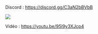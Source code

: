 Discord : https://discord.gg/C3aN2bBVbB

<img src="https://i.imgur.com/qhTmW9C.png">

Vidéo : https://youtu.be/95l9y3XJcp4
